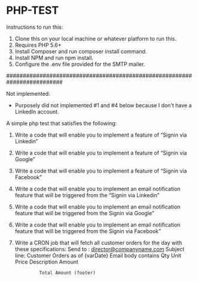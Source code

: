 # PHP-TEST
Instructions to run this:
1. Clone this on your local machine or whatever platform to run this.
2. Requires PHP 5.6+
3. Install Composer and run composer install command.
4. Install NPM and run npm install.
5. Configure the .env file provided for the SMTP mailer.

#########################################################################

Not implemented:
- Purposely did not implemented #1 and #4 below because I don't have a LinkedIn account.

A simple php test that satisfies the following:
1. Write a code that will enable you to implement a feature of “Signin via Linkedin”
2. Write a code that will enable you to implement a feature of “Signin via Google”
3. Write a code that will enable you to implement a feature of “Signin via Facebook”
4. Write a code that will enable you to implement an email notification feature that will be triggered from the “Signin via Linkedin”
5. Write a code that will enable you to implement an email notification feature that will be triggered from the Signin via Google”
6. Write a code that will enable you to implement an email notification feature that will be triggered from the Signin via Facebook”
7. Write a CRON job that will fetch all customer orders for the day with these specifications:
Send to :  director@companyname.com
Subject line:  Customer Orders as of {varDate}
Email body contains
	Qty	Unit	Price	Description	Amount


				Total Amount (footer)
